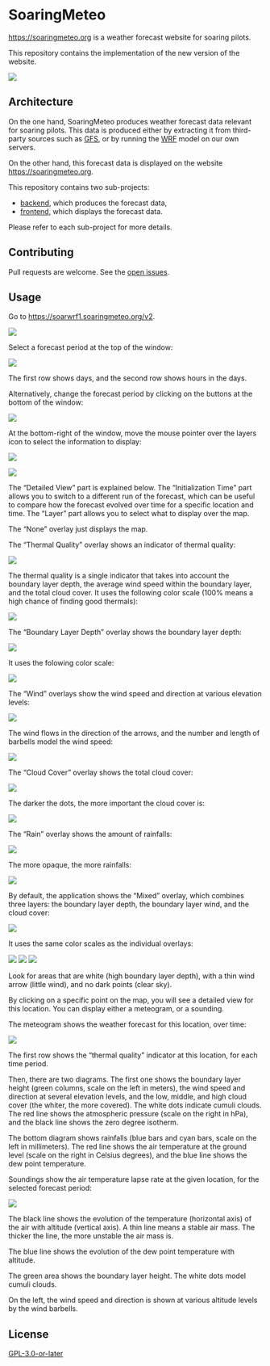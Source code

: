 # SoaringMeteo

https://soaringmeteo.org is a weather forecast website for soaring
pilots.

This repository contains the implementation of the new version of
the website.

![](images/soaringmeteo.png)

## Architecture

On the one hand, SoaringMeteo produces weather forecast data
relevant for soaring pilots. This data is produced either by
extracting it from third-party sources such as [GFS], or by running
the [WRF] model on our own servers.

On the other hand, this forecast data is displayed on the website
https://soaringmeteo.org.

This repository contains two sub-projects:

- [backend](backend/), which produces the forecast data,
- [frontend](frontend/), which displays the forecast data.

Please refer to each sub-project for more details.

## Contributing

Pull requests are welcome. See the [open issues].

## Usage

Go to https://soarwrf1.soaringmeteo.org/v2.

![](images/overview.png)

Select a forecast period at the top of the window:

![](images/controls-period.png)

The first row shows days, and the second row shows hours in the days.

Alternatively, change the forecast period by clicking on the buttons at the bottom of the window:

![](images/controls-period2.png)

At the bottom-right of the window, move the mouse pointer over the layers icon to select the information to display:

![](images/controls-layers.png)

![](images/controls-layers-meteogram.png)

The “Detailed View” part is explained below. The “Initialization Time” part allows you to switch to a different run of the forecast, which can be useful to compare how the forecast evolved over time for a specific location and time. The “Layer” part allows you to select what to display over the map.

The “None” overlay just displays the map.

The “Thermal Quality” overlay shows an indicator of thermal quality:

![](images/controls-layers-thq.png)

The thermal quality is a single indicator that takes into account the boundary layer depth, the average wind speed within the boundary layer, and the total cloud cover. It uses the following color scale (100% means a high chance of finding good thermals):

![](images/key-thq.png)

The “Boundary Layer Depth” overlay shows the boundary layer depth:

![](images/controls-layers-bld.png)

It uses the folowing color scale:

![](images/key-bld.png)

The “Wind” overlays show the wind speed and direction at various elevation levels:

![](images/controls-layers-wind.png)

The wind flows in the direction of the arrows, and the number and length of barbells model the wind speed:

![](images/key-wind.png)

The “Cloud Cover” overlay shows the total cloud cover:

![](images/controls-layers-cc.png)

The darker the dots, the more important the cloud cover is:

![](images/key-cc.png)

The “Rain” overlay shows the amount of rainfalls:

![](images/controls-layers-rain.png)

The more opaque, the more rainfalls:

![](images/key-rain.png)

By default, the application shows the “Mixed” overlay, which combines three layers: the boundary layer depth, the boundary layer wind, and the cloud cover:

![](images/controls-layers-mixed.png)

It uses the same color scales as the individual overlays:

![](images/key-bld.png) ![](images/key-wind.png) ![](images/key-cc.png)

Look for areas that are white (high boundary layer depth), with a thin wind arrow (little wind), and no dark points (clear sky).

By clicking on a specific point on the map, you will see a detailed view for this location. You can display either a meteogram, or a sounding.

The meteogram shows the weather forecast for this location, over time:

![](images/meteogram.png)

The first row shows the “thermal quality” indicator at this location, for each time period.

Then, there are two diagrams. The first one shows the boundary layer height (green columns, scale on the left in meters), the wind speed and direction at several elevation levels, and the low, middle, and high cloud cover (the whiter, the more covered). The white dots indicate cumuli clouds. The red line shows the atmospheric pressure (scale on the right in hPa), and the black line shows the zero degree isotherm.

The bottom diagram shows rainfalls (blue bars and cyan bars, scale on the left in millimeters). The red line shows the air temperature at the ground level (scale on the right in Celsius degrees), and the blue line shows the dew point temperature.

Soundings show the air temperature lapse rate at the given location, for the selected forecast period:

![](images/sounding.png)

The black line shows the evolution of the temperature (horizontal axis) of the air with altitude (vertical axis). A thin line means a stable air mass. The thicker the line, the more unstable the air mass is.

The blue line shows the evolution of the dew point temperature with altitude.

The green area shows the boundary layer height. The white dots model cumuli clouds.

On the left, the wind speed and direction is shown at various altitude levels by the wind barbells.

## License

[GPL-3.0-or-later]

[GFS]: https://www.ncdc.noaa.gov/data-access/model-data/model-datasets/global-forcast-system-gfs
[WRF]: https://www2.mmm.ucar.edu/wrf/users/
[open issues]: https://github.com/soaringmeteo/soaringmeteo/issues
[GPL-3.0-or-later]: https://choosealicense.com/licenses/gpl-3.0/

